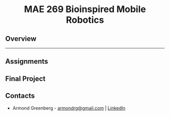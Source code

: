 <h1 align="center">MAE 269 Bioinspired Mobile Robotics</h1>

## Overview

<hr>

## Assignments

## Final Project

## Contacts
* Armond Greenberg - armondrg@gmail.com | [LinkedIn](https://www.linkedin.com/in/armond-greenberg-30996420a/)
